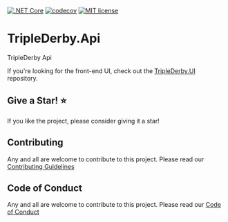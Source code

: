 [![.NET Core](https://github.com/ovation22/TripleDerby.Api/workflows/.NET%20Core/badge.svg)](https://github.com/ovation22/TripleDerby.Api/actions?query=workflow%3A%22.NET+Core%22) 
[![codecov](https://codecov.io/gh/ovation22/TripleDerby.Api/branch/master/graph/badge.svg?token=Z09SQN3Q3N)](https://codecov.io/gh/ovation22/TripleDerby.Api/branch/master)
[![MIT license](http://img.shields.io/badge/license-MIT-brightgreen.svg)](https://github.com/ovation22/TripleDerby.Api/blob/master/LICENSE)

# TripleDerby.Api
TripleDerby Api

If you're looking for the front-end UI, check out the [TripleDerby.UI](https://github.com/ovation22/TripleDerby.UI) repository.

## Give a Star! :star:
If you like the project, please consider giving it a star!

## Contributing
Any and all are welcome to contribute to this project.
Please read our [Contributing Guidelines](/.github/CONTRIBUTING.md)

## Code of Conduct
Any and all are welcome to contribute to this project.
Please read our [Code of Conduct](/.github/CODE_OF_CONDUCT.md)
